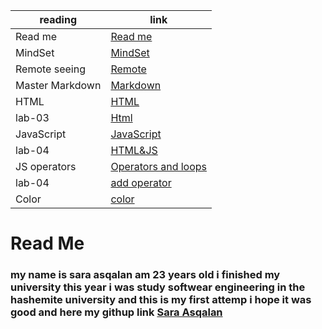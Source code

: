 reading        | link
------------   | -------------
Read me        | [Read me](https://saraasqalan.github.io/reading-notes/)
MindSet        |[MindSet](https://saraasqalan.github.io/reading-notes/MindSet)
Remote seeing  | [Remote](https://saraasqalan.github.io/reading-notes/seeing)
Master Markdown| [Markdown](https://saraasqalan.github.io/reading-notes/Mastering%20Markdown)
 HTML          | [HTML](https://saraasqalan.github.io/reading-notes/html)
 lab-03        | [Html](https://saraasqalan.github.io/lab-assignment/)
 JavaScript    |[JavaScript](https://saraasqalan.github.io/reading-notes/JS)
 lab-04        |[HTML&JS](https://saraasqalan.github.io/lab-assignment/)
JS operators   |[Operators and loops](https://saraasqalan.github.io/reading-notes/JSoperators)
lab-04         |[add operator]( https://saraasqalan.github.io/lab-assignment/ )
Color          |[color](https://saraasqalan.github.io/reading-notes/color)
# Read Me
### my name is sara asqalan am 23 years old i finished my university this year i was study softwear engineering in the hashemite university and this is my first attemp i hope it was good and here my githup link [Sara Asqalan](https://github.com/saraasqalan)
